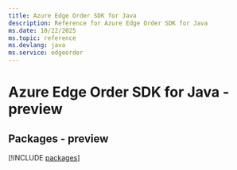 ```yaml
---
title: Azure Edge Order SDK for Java
description: Reference for Azure Edge Order SDK for Java
ms.date: 10/22/2025
ms.topic: reference
ms.devlang: java
ms.service: edgeorder
---
```

# Azure Edge Order SDK for Java - preview
## Packages - preview
[!INCLUDE [packages](edge-order-index.md)]